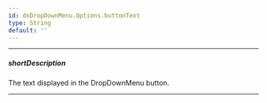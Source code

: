 ```yaml
---
id: dxDropDownMenu.Options.buttonText
type: String
default: ''
---
```

---
##### shortDescription
The text displayed in the DropDownMenu button.

---

